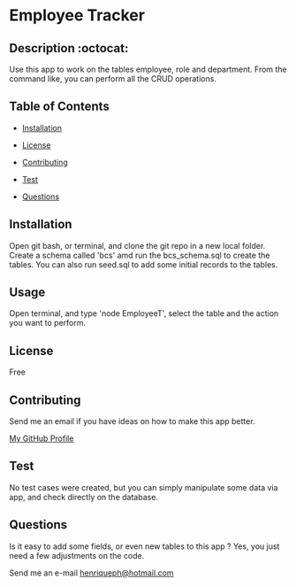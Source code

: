# Employee Tracker

## Description :octocat:

Use this app to work on the tables employee, role and department. From the command like, you can perform all the CRUD operations.

## Table of Contents

* [Installation](#installation)

* [License](#license)

* [Contributing](#contributing)

* [Test](#test)

* [Questions](#questions)

## Installation

Open git bash, or terminal, and clone the git repo in a new local folder. Create a schema called 'bcs' amd run the bcs_schema.sql to create the tables. You can also run seed.sql to add some initial records to the tables.

## Usage

Open terminal, and type 'node EmployeeT', select the table and the action you want to perform.

## License

Free

## Contributing

Send me an email if you have ideas on how to make this app better.

[My GitHub Profile](https://github.com/correaph)

## Test

No test cases were created, but you can simply manipulate some data via app, and check directly on the database.

## Questions

Is it easy to add some fields, or even new tables to this app ? Yes, you just need a few adjustments on the code.

Send me an e-mail <henriqueph@hotmail.com>